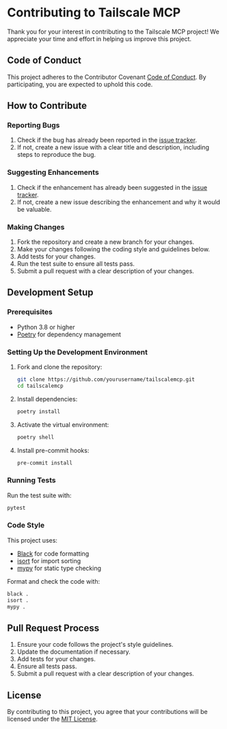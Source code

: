 # Contributing to Tailscale MCP

Thank you for your interest in contributing to the Tailscale MCP project! We appreciate your time and effort in helping us improve this project.

## Code of Conduct

This project adheres to the Contributor Covenant [Code of Conduct](CODE_OF_CONDUCT.md). By participating, you are expected to uphold this code.

## How to Contribute

### Reporting Bugs

1. Check if the bug has already been reported in the [issue tracker](https://github.com/yourusername/tailscalemcp/issues).
2. If not, create a new issue with a clear title and description, including steps to reproduce the bug.

### Suggesting Enhancements

1. Check if the enhancement has already been suggested in the [issue tracker](https://github.com/yourusername/tailscalemcp/issues).
2. If not, create a new issue describing the enhancement and why it would be valuable.

### Making Changes

1. Fork the repository and create a new branch for your changes.
2. Make your changes following the coding style and guidelines below.
3. Add tests for your changes.
4. Run the test suite to ensure all tests pass.
5. Submit a pull request with a clear description of your changes.

## Development Setup

### Prerequisites

- Python 3.8 or higher
- [Poetry](https://python-poetry.org/) for dependency management

### Setting Up the Development Environment

1. Fork and clone the repository:
   ```bash
   git clone https://github.com/yourusername/tailscalemcp.git
   cd tailscalemcp
   ```

2. Install dependencies:
   ```bash
   poetry install
   ```

3. Activate the virtual environment:
   ```bash
   poetry shell
   ```

4. Install pre-commit hooks:
   ```bash
   pre-commit install
   ```

### Running Tests

Run the test suite with:

```bash
pytest
```

### Code Style

This project uses:

- [Black](https://github.com/psf/black) for code formatting
- [isort](https://github.com/timothycrosley/isort) for import sorting
- [mypy](http://mypy-lang.org/) for static type checking

Format and check the code with:

```bash
black .
isort .
mypy .
```

## Pull Request Process

1. Ensure your code follows the project's style guidelines.
2. Update the documentation if necessary.
3. Add tests for your changes.
4. Ensure all tests pass.
5. Submit a pull request with a clear description of your changes.

## License

By contributing to this project, you agree that your contributions will be licensed under the [MIT License](LICENSE).
